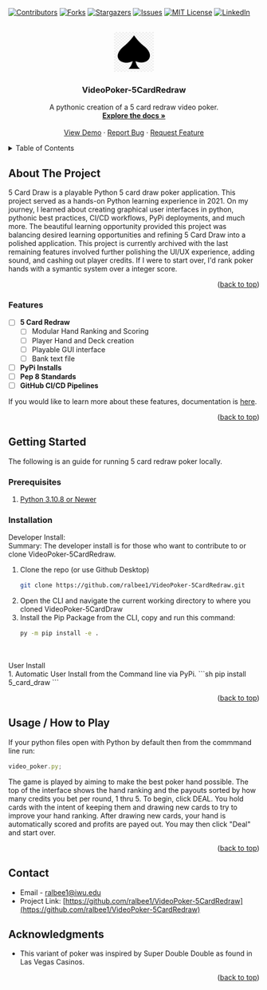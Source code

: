 <a name="readme-top"></a>

<!-- VideoPoker-5CardRedraw -->
[![Contributors][contributors-shield]][contributors-url]
[![Forks][forks-shield]][forks-url]
[![Stargazers][stars-shield]][stars-url]
[![Issues][issues-shield]][issues-url]
[![MIT License][license-shield]][license-url]
[![LinkedIn][linkedin-shield]][linkedin-url]


<!-- PROJECT LOGO -->
<br />
<div align="center">
  <a href="https://github.com/ralbee1/VideoPoker-5CardRedraw">
    <img src="documentation/logo.png" alt="Logo" width="80" height="80">
  </a>

<h3 align="center">VideoPoker-5CardRedraw</h3>

  <p align="center">
    A pythonic creation of a 5 card redraw video poker.
    <br />
    <a href="https://github.com/ralbee1/VideoPoker-5CardRedraw"><strong>Explore the docs »</strong></a>
    <br />
    <br />
    <a href="https://github.com/ralbee1/VideoPoker-5CardRedraw">View Demo</a>
    ·
    <a href="https://github.com/ralbee1/VideoPoker-5CardRedraw/issues">Report Bug</a>
    ·
    <a href="https://github.com/ralbee1/VideoPoker-5CardRedraw/issues">Request Feature</a>
  </p>
</div>



<!-- TABLE OF CONTENTS -->
<details>
  <summary>Table of Contents</summary>
  <ol>
    <li>
      <a href="#about-the-project">About The Project</a>
      <ul>
        <li><a href="#built-with">Built With</a></li>
        <li><a href="#Features">Features</a></li>
      </ul>
    </li>
    <li>
      <a href="#getting-started">Getting Started</a>
      <ul>
        <li><a href="#prerequisites">Prerequisites</a></li>
        <li><a href="#installation">Installation</a></li>
      </ul>
    </li>
    <li><a href="#usage">Usage</a></li>
    <li><a href="#contact">Contact</a></li>
    <li><a href="#acknowledgments">Acknowledgments</a></li>
  </ol>
</details>


<!-- ABOUT THE PROJECT -->
## About The Project
<!-- 
[![Product Name Screen Shot][product-screenshot]](https://example.com)
-->
5 Card Draw is a playable Python 5 card draw poker application. This project served as a hands-on Python learning experience in 2021. On my journey, I learned about creating graphical user interfaces in python, pythonic best practices, CI/CD workflows, PyPi deployments, and much more. The beautiful learning opportunity provided this project was balancing desired learning opportunities and refining 5 Card Draw into a polished application. This project is currently archived with the last remaining features involved further polishing the UI/UX experience, adding sound, and cashing out player credits. If I were to start over, I'd rank poker hands with a symantic system over a integer score.
 

<p align="right">(<a href="#readme-top">back to top</a>)</p>


### Features

- [ ] **5 Card Redraw**
  - [ ] Modular Hand Ranking and Scoring
  - [ ] Player Hand and Deck creation
  - [ ] Playable GUI interface
  - [ ] Bank text file
- [ ] **PyPi Installs**
- [ ] **Pep 8 Standards**
- [ ] **GitHub CI/CD Pipelines**

If you would like to learn more about these features, documentation is [here](https://github.com/ralbee1/VideoPoker-5CardRedraw).

<p align="right">(<a href="#readme-top">back to top</a>)</p>


<!-- GETTING STARTED -->
## Getting Started

The following is an guide for running 5 card redraw poker locally.

### Prerequisites

1. [Python 3.10.8 or Newer](https://www.python.org/downloads/release/python-3108/)


### Installation

Developer Install:
<br/>
Summary: The developer install is for those who want to contribute to or clone VideoPoker-5CardRedraw.
1. Clone the repo (or use Github Desktop)
   ```sh
   git clone https://github.com/ralbee1/VideoPoker-5CardRedraw.git
   ```
2. Open the CLI and navigate the current working directory to where you cloned VideoPoker-5CardDraw
3. Install the Pip Package from the CLI, copy and run this command:
   ```sh
   py -m pip install -e .
   ```
<br/>
<br/>
User Install
<br/>
1. Automatic User Install from the Command line via PyPi.
   ```sh
   pip install 5_card_draw
   ```

<p align="right">(<a href="#readme-top">back to top</a>)</p>

<!-- USAGE EXAMPLES -->
## Usage / How to Play
If your python files open with Python by default then from the commmand line run:

  ```js
  video_poker.py;
  ```

The game is played by aiming to make the best poker hand possible. The top of the interface shows the hand ranking and the payouts sorted by how many credits you bet per round, 1 thru 5. To begin, click DEAL. You hold cards with the intent of keeping them and drawing new cards to try to improve your hand ranking. After drawing new cards, your hand is automatically scored and profits are payed out. You may then click "Deal" and start over.

<p align="right">(<a href="#readme-top">back to top</a>)</p>


<!-- CONTACT -->
## Contact

* []()Email - ralbee1@iwu.edu
* []()Project Link: [https://github.com/ralbee1/VideoPoker-5CardRedraw](https://github.com/ralbee1/VideoPoker-5CardRedraw)



<!-- ACKNOWLEDGMENTS -->
## Acknowledgments

* []() This variant of poker was inspired by Super Double Double as found in Las Vegas Casinos.

<p align="right">(<a href="#readme-top">back to top</a>)</p>



<!-- MARKDOWN LINKS & IMAGES -->
<!-- https://www.markdownguide.org/basic-syntax/#reference-style-links -->
[contributors-shield]: https://img.shields.io/github/contributors/ralbee1/VideoPoker-5CardRedraw.svg?style=for-the-badge
[contributors-url]: https://github.com/ralbee1/VideoPoker-5CardRedraw/graphs/contributors
[forks-shield]: https://img.shields.io/github/forks/ralbee1/VideoPoker-5CardRedraw.svg?style=for-the-badge
[forks-url]: https://github.com/ralbee1/VideoPoker-5CardRedraw/network/members
[stars-shield]: https://img.shields.io/github/stars/ralbee1/VideoPoker-5CardRedraw.svg?style=for-the-badge
[stars-url]: https://github.com/ralbee1/VideoPoker-5CardRedraw/stargazers
[issues-shield]: https://img.shields.io/github/issues/ralbee1/VideoPoker-5CardRedraw.svg?style=for-the-badge
[issues-url]: https://github.com/ralbee1/VideoPoker-5CardRedraw/issues
[license-shield]: https://img.shields.io/github/license/ralbee1/VideoPoker-5CardRedraw.svg?style=for-the-badge
[license-url]: https://github.com/ralbee1/VideoPoker-5CardRedraw/blob/master/LICENSE.txt
[linkedin-shield]: https://img.shields.io/badge/-LinkedIn-black.svg?style=for-the-badge&logo=linkedin&colorB=555
[linkedin-url]: https://linkedin.com/in/Richard-Albee
[product-screenshot]: images/screenshot.png
[python.org]: https://www.python.org/static/img/python-logo.png
[python-url]: https://www.python.org/
[pypi.org]: https://pypi.org/static/images/logo-small.2a411bc6.svg
[pypi-url]: https://pypi.org/project/pip/
